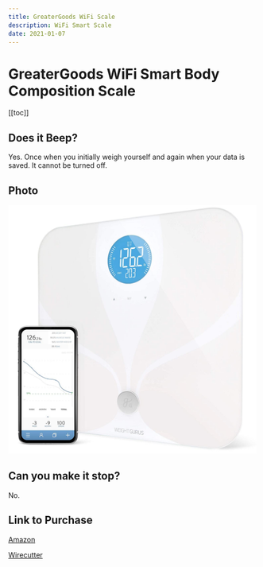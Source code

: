 ```yaml
---
title: GreaterGoods WiFi Scale 
description: WiFi Smart Scale
date: 2021-01-07
---
```


# GreaterGoods WiFi Smart Body Composition Scale 

[[toc]]


## Does it Beep?

Yes. Once when you initially weigh yourself and again when your data is saved. It cannot be turned off.


## Photo

<p class="text-center">
  <img alt="GreaterGoods WiFi Scale" src="images/greater-goods-scale.jpeg" style="max-width: 500px" />
</p>


## Can you make it stop?

No.


## Link to Purchase

[Amazon](https://www.amazon.com/dp/B07Q5CLWZC/ref=as_li_ss_tl?ascsubtag=AwEAAAAAAAAAAdMB&linkCode=ll1&tag=doesitbeep-20&linkId=fe3450ddc0eb11672dd8ecf9ee3501a1&language=en_US)

[Wirecutter](https://www.nytimes.com/wirecutter/reviews/best-smart-scales/)
